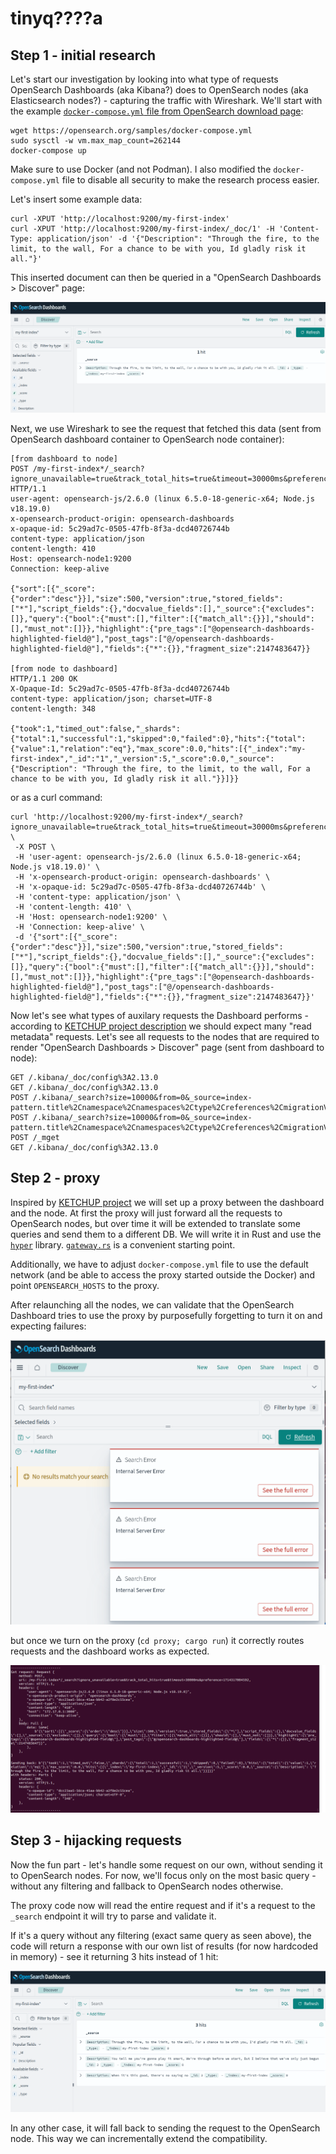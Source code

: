 # tinyq????a

## Step 1 - initial research

Let's start our investigation by looking into what type of requests OpenSearch Dashboards (aka Kibana?) does to OpenSearch nodes (aka Elasticsearch nodes?) - capturing the traffic with Wireshark.
We'll start with the example [`docker-compose.yml` file from OpenSearch download page](https://opensearch.org/downloads.html):

```
wget https://opensearch.org/samples/docker-compose.yml
sudo sysctl -w vm.max_map_count=262144 
docker-compose up
```

Make sure to use Docker (and not Podman). I also modified the `docker-compose.yml` file to disable all security to make the research process easier.

Let's insert some example data:
```
curl -XPUT 'http://localhost:9200/my-first-index'
curl -XPUT 'http://localhost:9200/my-first-index/_doc/1' -H 'Content-Type: application/json' -d '{"Description": "Through the fire, to the limit, to the wall, For a chance to be with you, Id gladly risk it all."}'
```

This inserted document can then be queried in a "OpenSearch Dashboards > Discover" page:

![Discover page with inserted document](./assets/screenshot1.png)

Next, we use Wireshark to see the request that fetched this data (sent from OpenSearch dashboard container to OpenSearch node container):

```
[from dashboard to node]
POST /my-first-index*/_search?ignore_unavailable=true&track_total_hits=true&timeout=30000ms&preference=1714304044052 HTTP/1.1
user-agent: opensearch-js/2.6.0 (linux 6.5.0-18-generic-x64; Node.js v18.19.0)
x-opensearch-product-origin: opensearch-dashboards
x-opaque-id: 5c29ad7c-0505-47fb-8f3a-dcd40726744b
content-type: application/json
content-length: 410
Host: opensearch-node1:9200
Connection: keep-alive

{"sort":[{"_score":{"order":"desc"}}],"size":500,"version":true,"stored_fields":["*"],"script_fields":{},"docvalue_fields":[],"_source":{"excludes":[]},"query":{"bool":{"must":[],"filter":[{"match_all":{}}],"should":[],"must_not":[]}},"highlight":{"pre_tags":["@opensearch-dashboards-highlighted-field@"],"post_tags":["@/opensearch-dashboards-highlighted-field@"],"fields":{"*":{}},"fragment_size":2147483647}}

[from node to dashboard]
HTTP/1.1 200 OK
X-Opaque-Id: 5c29ad7c-0505-47fb-8f3a-dcd40726744b
content-type: application/json; charset=UTF-8
content-length: 348

{"took":1,"timed_out":false,"_shards":{"total":1,"successful":1,"skipped":0,"failed":0},"hits":{"total":{"value":1,"relation":"eq"},"max_score":0.0,"hits":[{"_index":"my-first-index","_id":"1","_version":5,"_score":0.0,"_source":{"Description": "Through the fire, to the limit, to the wall, For a chance to be with you, Id gladly risk it all."}}]}}
```

or as a curl command:
```
curl 'http://localhost:9200/my-first-index*/_search?ignore_unavailable=true&track_total_hits=true&timeout=30000ms&preference=1714304044052' \
 -X POST \
 -H 'user-agent: opensearch-js/2.6.0 (linux 6.5.0-18-generic-x64; Node.js v18.19.0)' \
 -H 'x-opensearch-product-origin: opensearch-dashboards' \
 -H 'x-opaque-id: 5c29ad7c-0505-47fb-8f3a-dcd40726744b' \
 -H 'content-type: application/json' \
 -H 'content-length: 410' \
 -H 'Host: opensearch-node1:9200' \
 -H 'Connection: keep-alive' \
 -d '{"sort":[{"_score":{"order":"desc"}}],"size":500,"version":true,"stored_fields":["*"],"script_fields":{},"docvalue_fields":[],"_source":{"excludes":[]},"query":{"bool":{"must":[],"filter":[{"match_all":{}}],"should":[],"must_not":[]}},"highlight":{"pre_tags":["@opensearch-dashboards-highlighted-field@"],"post_tags":["@/opensearch-dashboards-highlighted-field@"],"fields":{"*":{}},"fragment_size":2147483647}}'
```

Now let's see what types of auxilary requests the Dashboard performs - according to [KETCHUP project description](https://hydrolix.io/blog/ketchup-elastic-to-sql/#what-is-ketchup) we should expect many "read metadata" requests. Let's see all requests to the nodes that are required to render "OpenSearch Dashboards > Discover" page (sent from dashboard to node):

```
GET /.kibana/_doc/config%3A2.13.0
GET /.kibana/_doc/config%3A2.13.0
POST /.kibana/_search?size=10000&from=0&_source=index-pattern.title%2Cnamespace%2Cnamespaces%2Ctype%2Creferences%2CmigrationVersion%2Cupdated_at%2CoriginId%2Ctitle&rest_total_hits_as_int=true
POST /.kibana/_search?size=10000&from=0&_source=index-pattern.title%2Cnamespace%2Cnamespaces%2Ctype%2Creferences%2CmigrationVersion%2Cupdated_at%2CoriginId%2Ctitle&rest_total_hits_as_int=true
POST /_mget
GET /.kibana/_doc/config%3A2.13.0
```

## Step 2 - proxy

Inspired by [KETCHUP project](https://hydrolix.io/blog/ketchup-elastic-to-sql/#what-is-ketchup) we will set up a proxy between the dashboard and the node. At first the proxy will just forward all the requests to OpenSearch nodes, but over time it will be extended to translate some queries and send them to a different DB. We will write it in Rust and use the [`hyper`](https://github.com/hyperium/hyper) library. [`gateway.rs`](https://github.com/hyperium/hyper/blob/master/examples/gateway.rs) is a convenient starting point.

Additionally, we have to adjust `docker-compose.yml` file to use the default network (and be able to access the proxy started outside the Docker) and point `OPENSEARCH_HOSTS` to the proxy.

After relaunching all the nodes, we can validate that the OpenSearch Dashboard tries to use the proxy by purposefully forgetting to turn it on and expecting failures:

![Expected failures without proxy](./assets/screenshot2.png)

but once we turn on the proxy (`cd proxy; cargo run`) it correctly routes requests and the dashboard works as expected.

![Proxy handling requests](./assets/screenshot3.png)

## Step 3 - hijacking requests

Now the fun part - let's handle some request on our own, without sending it to OpenSearch nodes. For now, we'll focus only on the most basic query - without any filtering and fallback to OpenSearch nodes otherwise.

The proxy code now will read the entire request and if it's a request to the `_search` endpoint it will try to parse and validate it.

If it's a query without any filtering (exact same query as seen above), the code will return a response with our own list of results (for now hardcoded in memory) - see it returning 3 hits instead of 1 hit:

![Hijacked results](./assets/screenshot4.png)

In any other case, it will fall back to sending the request to the OpenSearch node. This way we can incrementally extend the compatibility.

